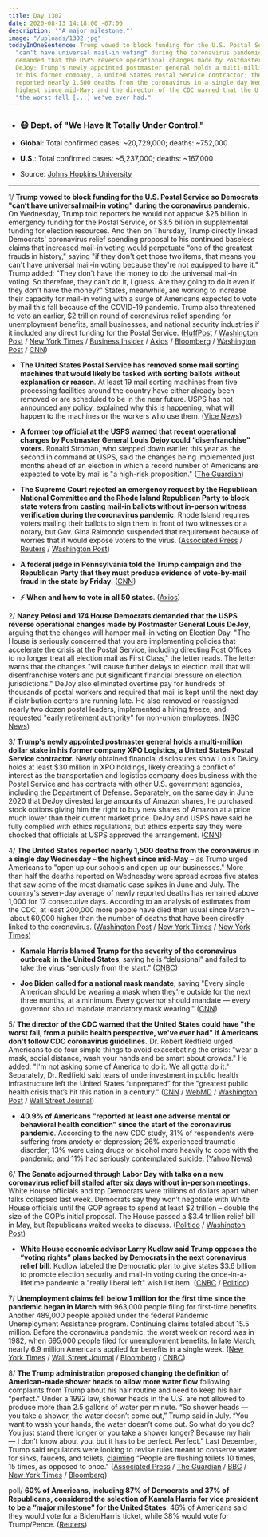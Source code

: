 ```yaml
---
title: Day 1302
date: 2020-08-13 14:18:00 -07:00
description: '"A major milestone."'
image: "/uploads/1302.jpg"
todayInOneSentence: Trump vowed to block funding for the U.S. Postal Service so Democrats
  "can’t have universal mail-in voting" during the coronavirus pandemic; House Democrats
  demanded that the USPS reverse operational changes made by Postmaster General Louis
  DeJoy; Trump's newly appointed postmaster general holds a multi-million dollar stake
  in his former company, a United States Postal Service contractor; the United States
  reported nearly 1,500 deaths from the coronavirus in a single day Wednesday, the
  highest since mid-May; and the director of the CDC warned that the U.S. could have
  "the worst fall [...] we've ever had."
---
```


* ### 😷 Dept. of "We Have It Totally Under Control."

* **Global**: Total confirmed cases: \~20,729,000; deaths: \~752,000

* **U.S.**: Total confirmed cases: \~5,237,000; deaths: \~167,000

* Source: [Johns Hopkins University](https://coronavirus.jhu.edu/map.html)

---

1/ **Trump vowed to block funding for the U.S. Postal Service so Democrats "can’t have universal mail-in voting" during the coronavirus pandemic**. On Wednesday, Trump told reporters he would not approve $25 billion in emergency funding for the Postal Service, or $3.5 billion in supplemental funding for election resources. And then on Thursday, Trump directly linked Democrats' coronavirus relief spending proposal to his continued baseless claims that increased mail-in voting would perpetuate “one of the greatest frauds in history," saying "if they don't get those two items, that means you can't have universal mail-in voting because they're not equipped to have it." Trump added: "They don't have the money to do the universal mail-in voting. So therefore, they can't do it, I guess. Are they going to do it even if they don't have the money?" States, meanwhile, are working to increase their capacity for mail-in voting with a surge of Americans expected to vote by mail this fall because of the COVID-19 pandemic. Trump also threatened to veto an earlier, $2 trillion round of coronavirus relief spending for unemployment benefits, small businesses, and national security industries if it included any direct funding for the Postal Service. ([HuffPost](https://www.huffpost.com/entry/trump-postal-service-usps-mail-in-voting_n_5f3537a9c5b64cc99fe32d58) / [Washington Post](https://www.washingtonpost.com/politics/trump-mail-voting/2020/08/13/3eb9ac62-dd70-11ea-809e-b8be57ba616e_story.html) / [New York Times](https://www.nytimes.com/live/2020/08/13/us/biden-vs-trump) / [Business Insider](https://www.businessinsider.com/trump-usps-lacks-funds-mail-votes-opposoes-more-funding-2020-8) / [Axios](https://www.axios.com/trump-mail-in-voting-funding-stimulus-86fd8f23-972c-464f-94da-c707f78b983b.html) / [Bloomberg](https://www.bloomberg.com/news/articles/2020-08-13/trump-draws-hard-line-on-postal-service-in-stalled-relief-talks?srnd=premium&sref=MIBMEEoj) / [Washington Post](https://www.washingtonpost.com/business/2020/08/12/postal-service-ballots-dejoy/) / [CNN](https://www.cnn.com/2020/08/13/politics/trump-usps-funding-comments-2020-election/index.html))

* **The United States Postal Service has removed some mail sorting machines that would likely be tasked with sorting ballots without explanation or reason**. At least 19 mail sorting machines from five processing facilities around the country have either already been removed or are scheduled to be in the near future. USPS has not announced any policy, explained why this is happening, what will happen to the machines or the workers who use them. ([Vice News](https://www.vice.com/en_us/article/n7wk9z/the-post-office-is-deactivating-mail-sorting-machines-ahead-of-the-election))

* **A former top official at the USPS warned that recent operational changes by Postmaster General Louis Dejoy could “disenfranchise” voters.** Ronald Stroman, who stepped down earlier this year as the second in command at USPS, said the changes being implemented just months ahead of an election in which a record number of Americans are expected to vote by mail is "a high-risk proposition." ([The Guardian](https://www.theguardian.com/us-news/2020/aug/13/united-states-postal-service-trump-republicans))

* **The Supreme Court rejected an emergency request by the Republican National Committee and the Rhode Island Republican Party to block state voters from casting mail-in ballots without in-person witness verification during the coronavirus pandemic**. Rhode Island requires voters mailing their ballots to sign them in front of two witnesses or a notary, but Gov. Gina Raimondo suspended that requirement because of worries that it would expose voters to the virus. ([Associated Press](https://apnews.com/f86c690e52d078e428c9d5b5c04cab3f) / [Reuters](https://www.reuters.com/article/us-usa-court-voting/u-s-supreme-court-allows-easing-of-rhode-island-voting-restrictions-idUSKCN2592BG) / [Washington Post](https://www.washingtonpost.com/politics/courts_law/supreme-court-denies-gop-request-allows-ri-pandemic-related-relief-on-mail-in-ballots/2020/08/13/47a99480-dd7b-11ea-b205-ff838e15a9a6_story.html))

* **A federal judge in Pennsylvania told the Trump campaign and the Republican Party that they must produce evidence of vote-by-mail fraud in the state by Friday**. ([CNN](https://www.cnn.com/2020/08/13/politics/trump-campaign-voter-fraud-lawsuit-pennsylvania/index.html))

* **⚡️ When and how to vote in all 50 states**. ([Axios](https://www.axios.com/how-to-vote-by-state-2020-307c3d17-ee57-4a1b-8bad-182ca1cdb752.html))

2/ **Nancy Pelosi and 174 House Democrats demanded that the USPS reverse operational changes made by Postmaster General Louis DeJoy**, arguing that the changes will hamper mail-in voting on Election Day. "The House is seriously concerned that you are implementing policies that accelerate the crisis at the Postal Service, including directing Post Offices to no longer treat all election mail as First Class," the letter reads. The letter warns that the changes "will cause further delays to election mail that will disenfranchise voters and put significant financial pressure on election jurisdictions." DeJoy also eliminated overtime pay for hundreds of thousands of postal workers and required that mail is kept until the next day if distribution centers are running late. He also removed or reassigned nearly two dozen postal leaders, implemented a hiring freeze, and requested "early retirement authority" for non-union employees. ([NBC News](https://www.nbcnews.com/politics/2020-election/house-democrats-demand-postal-service-chief-roll-back-changes-ahead-n1236570))

3/ **Trump's newly appointed postmaster general holds a multi-million dollar stake in his former company XPO Logistics, a United States Postal Service contractor.** Newly obtained financial disclosures show Louis DeJoy holds at least $30 million in XPO holdings, likely creating a conflict of interest as the transportation and logistics company does business with the Postal Service and has contracts with other U.S. government agencies, including the Department of Defense. Separately, on the same day in June 2020 that DeJoy divested large amounts of Amazon shares, he purchased stock options giving him the right to buy new shares of Amazon at a price much lower than their current market price. DeJoy and USPS have said he fully complied with ethics regulations, but ethics experts say they were shocked that officials at USPS approved the arrangement. ([CNN](https://www.cnn.com/2020/08/12/politics/postal-service-dejoy-conflicts-amazon-trades-xpo-stake/index.html))

4/ **The United States reported nearly 1,500 deaths from the coronavirus in a single day Wednesday – the highest since mid-May** – as Trump urged Americans to "open up our schools and open up our businesses." More than half the deaths reported on Wednesday were spread across five states that saw some of the most dramatic case spikes in June and July. The country's seven-day average of newly reported deaths has remained above 1,000 for 17 consecutive days. According to an analysis of estimates from the CDC, at least 200,000 more people have died than usual since March – about 60,000 higher than the number of deaths that have been directly linked to the coronavirus. ([Washington Post](https://www.washingtonpost.com/politics/us-reports-highest-number-of-covid-19-deaths-in-one-day-since-mid-may/2020/08/12/4cafe146-dcae-11ea-8051-d5f887d73381_story.html) / [New York Times](https://www.nytimes.com/interactive/2020/08/12/us/covid-deaths-us.html) / [New York Times](https://www.nytimes.com/2020/08/13/world/coronavirus-covid.html#link-2050054))

* **Kamala Harris blamed Trump for the severity of the coronavirus outbreak in the United States**, saying he is “delusional” and failed to take the virus “seriously from the start.” ([CNBC](https://www.cnbc.com/2020/08/12/kamala-harris-blames-trump-for-severity-of-us-coronavirus-outbreak-he-failed-to-take-it-seriously-from-the-start.html))

* **Joe Biden called for a national mask mandate**, saying "Every single American should be wearing a mask when they're outside for the next three months, at a minimum. Every governor should mandate — every governor should mandate mandatory mask wearing." ([CNN](https://www.cnn.com/world/live-news/coronavirus-pandemic-08-13-20-intl/h_e18c953da1c7e03b79f3e2470cf32005))

5/ **The director of the CDC warned that the United States could have "the worst fall, from a public health perspective, we've ever had" if Americans don't follow CDC coronavirus guidelines.** Dr. Robert Redfield urged Americans to do four simple things to avoid exacerbating the crisis: "wear a mask, social distance, wash your hands and be smart about crowds." He added: "I'm not asking some of America to do it. We all gotta do it." Separately, Dr. Redfield said tears of underinvestment in public health infrastructure left the United States “unprepared” for the "greatest public health crisis that’s hit this nation in a century." ([CNN](https://www.cnn.com/2020/08/13/health/us-coronavirus-thursday/index.html) / [WebMD](https://www.webmd.com/coronavirus-in-context/video/robert-redfield) / [Washington Post](https://www.washingtonpost.com/nation/2020/08/13/coronavirus-covid-live-updates-us/?hpid=hp_hp-banner-main_coronavirrus-luf%3Aprime-time%2Fpromo) / [Wall Street Journal](https://www.wsj.com/articles/beset-by-coronavirus-health-authorities-brace-for-flu-season-11597316400?mod=hp_lead_pos6))

* **40.9% of Americans "reported at least one adverse mental or behavioral health condition” since the start of the coronavirus pandemic**. According to the new  CDC study, 31% of respondents were suffering from anxiety or depression; 26% experienced traumatic disorder; 13% were using drugs or alcohol more heavily to cope with the pandemic; and 11% had seriously contemplated suicide. ([Yahoo News](https://news.yahoo.com/coronavirus-is-devastating-americans-mental-health-cdc-says-170026332.html))

6/ **The Senate adjourned through Labor Day with talks on a new coronavirus relief bill stalled after six days without in-person meetings**. White House officials and top Democrats were trillions of dollars apart when talks collapsed last week. Democrats say they won’t negotiate with White House officials until the GOP agrees to spend at least $2 trillion – double the size of the GOP’s initial proposal. The House passed a $3.4 trillion relief bill in May, but Republicans waited weeks to discuss. ([Politico](https://www.politico.com/news/2020/08/13/coronavirus-relief-talks-394829) / [Washington Post](https://www.washingtonpost.com/nation/2020/08/13/coronavirus-covid-live-updates-us/?hpid=hp_hp-banner-main_coronavirrus-luf%3Aprime-time%2Fpromo))

* **White House economic advisor Larry Kudlow said Trump opposes the “voting rights” plans backed by Democrats in the next coronavirus relief bill**. Kudlow labeled the Democratic plan to give states $3.6 billion to promote election security and mail-in voting during the once-in-a-lifetime pandemic a "really liberal left" wish list item. ([CNBC](https://www.cnbc.com/2020/08/13/coronavirus-stimulus-kudlow-says-trump-wont-accept-voting-rights-plans.html) / [Politico](https://www.politico.com/news/2020/08/13/kudlow-money-voting-rights-liberal-left-wish-list-394715))

7/ **Unemployment claims fell below 1 million for the first time since the pandemic began in March** with 963,000 people filing for first-time benefits. Another 489,000 people applied under the federal Pandemic Unemployment Assistance program. Continuing claims totaled about 15.5 million. Before the coronavirus pandemic, the worst week on record was in 1982, when 695,000 people filed for unemployment benefits. In late March, nearly 6.9 million Americans applied for benefits in a single week. ([New York Times](https://www.nytimes.com/live/2020/08/13/business/stock-market-today-coronavirus#963000-filed-state-unemployment-claims-last-week-but-layoffs-remained-high) / [Wall Street Journal](https://www.wsj.com/articles/unemployment-benefits-weekly-jobless-claims-coronavirus-08-13-2020-11597280120?mod=hp_lead_pos2) / [Bloomberg](https://www.bloomberg.com/news/articles/2020-08-13/u-s-jobless-claims-below-1-million-for-first-time-in-pandemic?srnd=premium&sref=MIBMEEoj) / [CNBC](https://www.cnbc.com/2020/08/13/us-weekly-jobless-claims.html))

8/ **The Trump administration proposed changing the definition of American-made shower heads to allow more water flow** following complaints from Trump about his hair routine and need to keep his hair “perfect." Under a 1992 law, shower heads in the U.S. are not allowed to produce more than 2.5 gallons of water per minute. “So shower heads — you take a shower, the water doesn’t come out,” Trump said in July. “You want to wash your hands, the water doesn’t come out. So what do you do? You just stand there longer or you take a shower longer? Because my hair — I don’t know about you, but it has to be perfect. Perfect.” Last December, Trump said regulators were looking to revise rules meant to conserve water for sinks, faucets, and toilets, [claiming](https://whatthefuckjusthappenedtoday.com/2019/12/09/day-1054/) “People are flushing toilets 10 times, 15 times, as opposed to once." ([Associated Press](https://apnews.com/083ef5555ef82c015e2f37f1822c0d78) / [The Guardian](https://www.theguardian.com/us-news/2020/aug/12/us-shower-pressure-trump-hair-water) / [BBC](https://www.bbc.com/news/world-us-canada-53761744) / [New York Times](https://www.nytimes.com/2020/08/13/us/politics/the-president-pushes-for-more-flow-from-the-nations-shower-heads.html) / [Bloomberg](https://www.bloomberg.com/news/articles/2020-08-12/trump-to-relax-rules-for-showers-after-complaining-about-flow-kdrlkqzh))

poll/ **60% of Americans, including 87% of Democrats and 37% of Republicans, considered the selection of Kamala Harris for vice president to be a “major milestone” for the United States**. 46% of Americans said they would vote for a Biden/Harris ticket, while 38% would vote for Trump/Pence. ([Reuters](https://www.reuters.com/article/us-usa-election-harris-poll-exclusive/exclusive-harris-could-help-biden-with-women-young-voters-maybe-some-republicans-too-reuters-ipsos-poll-idUSKCN25901M))